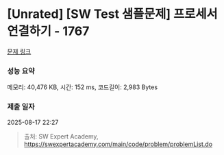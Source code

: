 # [Unrated] [SW Test 샘플문제] 프로세서 연결하기 - 1767 

[문제 링크](https://swexpertacademy.com/main/code/problem/problemDetail.do?contestProbId=AV4suNtaXFEDFAUf) 

### 성능 요약

메모리: 40,476 KB, 시간: 152 ms, 코드길이: 2,983 Bytes

### 제출 일자

2025-08-17 22:27



> 출처: SW Expert Academy, https://swexpertacademy.com/main/code/problem/problemList.do